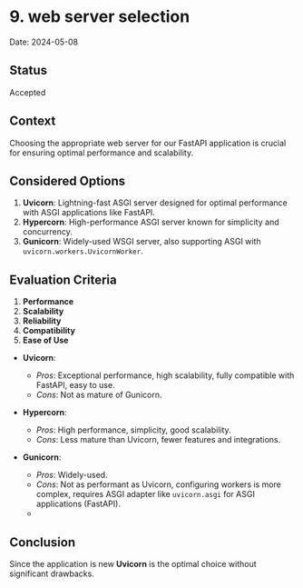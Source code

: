 # 9. web server selection

Date: 2024-05-08

## Status

Accepted

## Context

Choosing the appropriate web server for our FastAPI application is crucial for ensuring optimal performance and scalability.



## Considered Options

1. **Uvicorn**: Lightning-fast ASGI server designed for optimal performance with ASGI applications like FastAPI.
2. **Hypercorn**: High-performance ASGI server known for simplicity and concurrency.
3. **Gunicorn**: Widely-used WSGI server, also supporting ASGI with `uvicorn.workers.UvicornWorker`.

## Evaluation Criteria

1. **Performance**
2. **Scalability**
3. **Reliability**
4. **Compatibility**
5. **Ease of Use**


- **Uvicorn**:
  - *Pros*: Exceptional performance, high scalability, fully compatible with FastAPI, easy to use.
  - *Cons*: Not as mature of Gunicorn.

- **Hypercorn**:
  - *Pros*: High performance, simplicity, good scalability.
  - *Cons*: Less mature than Uvicorn, fewer features and integrations.

- **Gunicorn**:
  - *Pros*: Widely-used.
  - *Cons*: Not as performant as Uvicorn, configuring workers is more complex, requires ASGI adapter like `uvicorn.asgi` for ASGI applications (FastAPI).
  -

## Conclusion

Since the application is new **Uvicorn** is the optimal choice without significant drawbacks.
